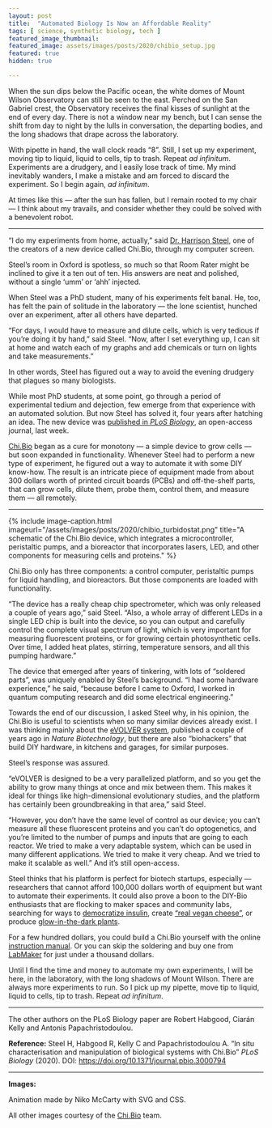 ```yaml
---
layout: post
title:  "Automated Biology Is Now an Affordable Reality"
tags: [ science, synthetic biology, tech ]
featured_image_thumbnail:
featured_image: assets/images/posts/2020/chibio_setup.jpg
featured: true
hidden: true

---
```

When the sun dips below the Pacific ocean, the white domes of Mount Wilson Observatory can still be seen to the east. Perched on the San Gabriel crest, the Observatory receives the final kisses of sunlight at the end of every day. There is not a window near my bench, but I can sense the shift from day to night by the lulls in conversation, the departing bodies, and the long shadows that drape across the laboratory.

With pipette in hand, the wall clock reads “8”. Still, I set up my experiment, moving tip to liquid, liquid to cells, tip to trash. Repeat _ad infinitum_. Experiments are a drudgery, and I easily lose track of time. My mind inevitably wanders, I make a mistake and am forced to discard the experiment. So I begin again, _ad infinitum_.

At times like this — after the sun has fallen, but I remain rooted to my chair — I think about my travails, and consider whether they could be solved with a benevolent robot.

***
“I do my experiments from home, actually,” said [Dr. Harrison Steel](http://sysos.eng.ox.ac.uk/wiki/index.php/User:Harry), one of the creators of a new device called Chi.Bio, through my computer screen.

Steel’s room in Oxford is spotless, so much so that Room Rater might be inclined to give it a ten out of ten. His answers are neat and polished, without a single ‘umm’ or ‘ahh’ injected.

When Steel was a PhD student, many of his experiments felt banal. He, too, has felt the pain of solitude in the laboratory — the lone scientist, hunched over an experiment, after all others have departed.

“For days, I would have to measure and dilute cells, which is very tedious if you’re doing it by hand,” said Steel. “Now, after I set everything up, I can sit at home and watch each of my graphs and add chemicals or turn on lights and take measurements.”

In other words, Steel has figured out a way to avoid the evening drudgery that plagues so many biologists.

While most PhD students, at some point, go through a period of experimental tedium and dejection, few emerge from that experience with an automated solution. But now Steel has solved it, four years after hatching an idea. The new device was [published in _PLoS Biology_](https://journals.plos.org/plosbiology/article?id=10.1371/journal.pbio.3000794), an open-access journal, last week.

[Chi.Bio](https://chi.bio/) began as a cure for monotony — a simple device to grow cells — but soon expanded in functionality. Whenever Steel had to perform a new type of experiment, he figured out a way to automate it with some DIY know-how. The result is an intricate piece of equipment made from about 300 dollars worth of printed circuit boards (PCBs) and off-the-shelf parts, that can grow cells, dilute them, probe them, control them, and measure them — all remotely.

***

{% include image-caption.html imageurl="/assets/images/posts/2020/chibio_turbidostat.png" title="A schematic of the Chi.Bio device, which integrates a microcontroller, peristaltic pumps, and a bioreactor that incorporates lasers, LED, and other components for measuring cells and proteins." %}



Chi.Bio only has three components: a control computer, peristaltic pumps for liquid handling, and bioreactors. But those components are loaded with functionality.

“The device has a really cheap chip spectrometer, which was only released a couple of years ago,” said Steel. “Also, a whole array of different LEDs in a single LED chip is built into the device, so you can output and carefully control the complete visual spectrum of light, which is very important for measuring fluorescent proteins, or for growing certain photosynthetic cells. Over time, I added heat plates, stirring, temperature sensors, and all this pumping hardware.”

The device that emerged after years of tinkering, with lots of “soldered parts”, was uniquely enabled by Steel’s background. “I had some hardware experience,” he said, “because before I came to Oxford, I worked in quantum computing research and did some electrical engineering.”

Towards the end of our discussion, I asked Steel why, in his opinion, the Chi.Bio is useful to scientists when so many similar devices already exist. I was thinking mainly about the [eVOLVER system](https://www.nature.com/articles/nbt.4151), published a couple of years ago in _Nature Biotechnology_, but there are also “biohackers” that build DIY hardware, in kitchens and garages, for similar purposes.

Steel’s response was assured.

“eVOLVER is designed to be a very parallelized platform, and so you get the ability to grow many things at once and mix between them. This makes it ideal for things like high-dimensional evolutionary studies, and the platform has certainly been groundbreaking in that area,” said Steel.

“However, you don’t have the same level of control as our device; you can’t measure all these fluorescent proteins and you can’t do optogenetics, and you’re limited to the number of pumps and inputs that are going to each reactor. We tried to make a very adaptable system, which can be used in many different applications. We tried to make it very cheap. And we tried to make it scalable as well.” And it’s still open-access.

Steel thinks that his platform is perfect for biotech startups, especially — researchers that cannot afford 100,000 dollars worth of equipment but want to automate their experiments. It could also prove a boon to the DIY-Bio enthusiasts that are flocking to maker spaces and community labs, searching for ways to [democratize insulin](https://openinsulin.org/), create [“real vegan cheese”](https://realvegancheese.org/), or produce [glow-in-the-dark plants](https://www.technologyreview.com/2016/07/15/158184/why-kickstarters-glowing-plant-left-backers-in-the-dark/#:~:text=In%20any%20discussion%20of%20biohacking,code%2C%20living%20things%20mere%20hardware.).

For a few hundred dollars, you could build a Chi.Bio yourself with the online [instruction manual](https://chi.bio/hardware/). Or you can skip the soldering and buy one from [LabMaker](https://www.labmaker.org/collections/biotechnology/products/chi-bio) for just under a thousand dollars.

Until I find the time and money to automate my own experiments, I will be here, in the laboratory, with the long shadows of Mount Wilson. There are always more experiments to run. So I pick up my pipette, move tip to liquid, liquid to cells, tip to trash. Repeat _ad infinitum_.

<!-- {% include robot_svg_animation.html %}
 -->
***
The other authors on the PLoS Biology paper are Robert Habgood, Ciarán Kelly and Antonis Papachristodoulou.

**Reference:** Steel H, Habgood R, Kelly C and Papachristodoulou A. “In situ characterisation and manipulation of biological systems with Chi.Bio” _PLoS Biology_ (2020). DOI: https://doi.org/10.1371/journal.pbio.3000794

***

**Images:**

Animation made by Niko McCarty with SVG and CSS.

All other images courtesy of the [Chi.Bio](https://chi.bio/) team.
